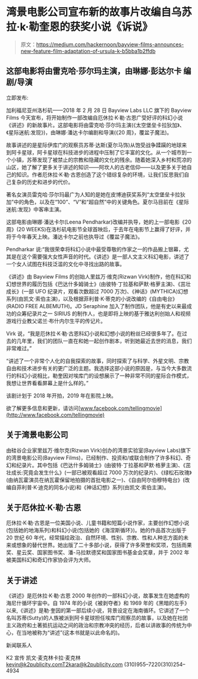 # 湾景电影公司宣布新的故事片改编自乌苏拉·k·勒奎恩的获奖小说《诉说》

> 原文：<https://medium.com/hackernoon/bayview-films-announces-new-feature-film-adaptation-of-ursula-k-b5bba1b2ffdb>

## 这部电影将由雷克哈·莎尔玛主演，由琳娜·彭达尔卡 编剧/导演

立即发布:

加利福尼亚州洛杉矶——2018 年 2 月 28 日 Bayview Labs LLC 旗下的 Bayview Films 今天宣布，将开始制作一部改编自厄休拉·K·勒·古恩广受好评的科幻小说《讲述》的新故事片。这部电影将由雷克哈·莎尔玛主演(《太空堡垒卡拉狄加》、《星际迷航:发现》)，由琳娜·潘达卡尔编剧和导演(《20 周》，覆盆子魔法)。

故事讲述的是星际伊库门的观察员苏蒂·达斯(夏尔马饰)从饱受战争蹂躏的地球来到阿卡星球，阿卡星球在科技进步的进程中压制了它丰富的文化。从一个城市到一个小镇，苏蒂发现了被禁止的宗教和隐藏的文化的残余。随着她深入乡村和荒凉的山区，她了解了更多关于讲述的知识——阿坎人的古老信仰——以及更多关于她自己的知识。作者厄休拉·K·勒·古恩创造了这个错综复杂的环境，让我们反思我们自己复杂的历史和进步的代价。

著名女演员雷克哈·莎尔玛最广为人知的是她在皮博迪获奖系列“太空堡垒卡拉狄加”中的角色，以及在“100”、“V”和“超自然”中的关键角色。夏尔马目前在《星际迷航:发现》中客串主演。

这部电影由琳娜·潘达卡尔(Leena Pendharkar)改编并执导，她的上一部电影《20 周》(20 WEEKS)在洛杉矶电影节全球首映后，于去年在电影节上赢得了好评，并将于今年春天上映。潘达卡尔之前也执导过《覆盆子魔法》。

Pendharkar 说:“我很荣幸将科幻小说中最受尊敬的作家之一的作品搬上银幕，尤其是在这个需要强大女性声音的时代。《讲述》是一部人文主义科幻电影，讲述了一个女人试图在科技泛滥的文化中寻找出路的故事。

《讲述》由 Bayview Films 的创始人里兹万·维克(Rizwan Virk)制作，他在科幻和幻想世界的履历包括《巴达什多姆骑士》(由彼特·丁拉基和萨默·格萝主演)、《茁壮成长》(一部 UFO 纪录片，观看次数超过 7000 万次)、《神话》(MYTHICA)幻想系列(由凯文·索伯主演)，以及根据菲利普·K·蒂克的小说改编的《自由电台》(RADIO FREE ALBEMUTH)。JD Seraphine 加入了制作团队，他是有史以来最成功的众筹纪录片之一 SIRIUS 的制作人，也是即将上映的基于雅达利创始人和视频游戏行业教父诺兰·布什内尔生平的传记片。

Virk 说，“我是厄休拉·K·勒·古恩科幻小说和幻想小说的粉丝已经很多年了。在过去的几年里，我们的团队一直在和她一起创作剧本，听到她最近去世的消息，我们非常难过。”

“讲述了一个非常个人化的自我探索的故事，同时探索了与科学、外星文明、宗教自由和技术进步有关的更广泛的主题。我选择这部小说的原因是，与当今大多数流行的科幻小说相比，勒奎因对埃库门的设想展示了一种非常不同的星际合作模式，我想让世界看看屏幕上是什么样的。”

该剧计划于 2018 年开拍，2019 年在影院上映。

欲了解更多信息和更新，请访问[www.facebook.com/tellingmovie](http://www.facebook.com/tellingmovie)

## 关于湾景电影公司

由硅谷企业家里兹万·维尔克(Rizwan Virk)创办的湾景实验室(Bayview Labs)旗下的湾景电影公司(Bayview Films)，已经制作、投资和/或联合制作了许多科幻、奇幻和纪录片。其中包括《巴达什多姆骑士》(由彼特·丁拉基和萨默·格萝主演)、《茁壮成长:究竟会发生什么》(一部已被观看超过 7000 万次的纪录片)、《绿松石玫瑰》(由纳瓦霍演员在纳瓦霍保留地拍摄的首批电影之一)、《自由阿尔伯穆特电台》(改编自菲利普·K·迪克的同名小说)和《神话幻想》系列(由凯文·索伯主演)。

## 关于厄休拉·K·勒·古恩

厄休拉·K·勒·古恩是一位美国小说、儿童书籍和短篇小说作家，主要创作幻想小说(包括她的地海系列)和科幻小说(包括她的《海涅斯循环》)。她的作品首次出版于 20 世纪 60 年代，经常描绘政治、自然环境、性别、宗教、性和人种志方面的未来或想象的替代世界。她出版了二十多部小说，获得了许多荣誉和奖项，包括雨果奖、星云奖、国家图书奖、潘-马拉默德奖和国家图书基金会奖章，并于 2002 年被美国科幻和奇幻作家协会评为大师。

## 关于讲述

《讲述》是厄休拉·K·勒·古恩 2000 年创作的一部科幻小说，故事发生在她虚构的海尼什循环宇宙中。自 1974 年的小说《被剥夺者》和 1969 年的《黑暗的左手》以来,《讲述》是勒·奎因的第一部后续小说，背景设定在海南循环。它讲述了一个名叫苏蒂(Sutty)的人族被派到阿卡星球担任埃库门观察员的故事，以及她在社团主义政府和土著抵抗运动之间的政治和宗教冲突的经历，后者以讲故事的传统为中心，在当地被称为“讲述”(这本书就是以此命名的)。

新闻联系人

K2 宣传
凯文·麦克林卡拉·麦克林
kevin@k2publicity.comT2[kara@k2publicity.com](mailto:kara@k2publicity.com)
(310)955–7220(310)254–4934